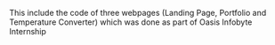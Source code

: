 This include the code of three webpages (Landing Page, Portfolio and Temperature Converter) which was done as part of Oasis Infobyte Internship
